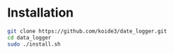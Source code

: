 # Installation

```bash
git clone https://github.com/koide3/date_logger.git
cd data_logger
sudo ./install.sh
```
